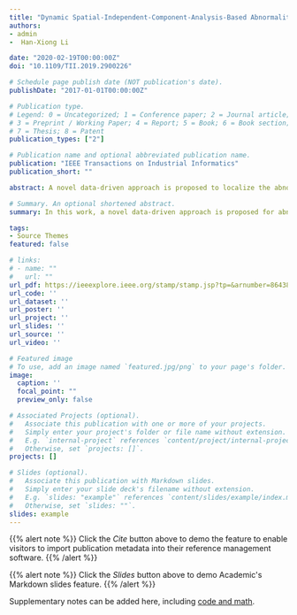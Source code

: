```yaml
---
title: "Dynamic Spatial-Independent-Component-Analysis-Based Abnormality Localization for Distributed Parameter Systems"
authors:
- admin
-  Han-Xiong Li 

date: "2020-02-19T00:00:00Z"
doi: "10.1109/TII.2019.2900226"

# Schedule page publish date (NOT publication's date).
publishDate: "2017-01-01T00:00:00Z"

# Publication type.
# Legend: 0 = Uncategorized; 1 = Conference paper; 2 = Journal article;
# 3 = Preprint / Working Paper; 4 = Report; 5 = Book; 6 = Book section;
# 7 = Thesis; 8 = Patent
publication_types: ["2"]

# Publication name and optional abbreviated publication name.
publication: "IEEE Transactions on Industrial Informatics"
publication_short: ""

abstract: A novel data-driven approach is proposed to localize the abnormality for distributed parameter systems (DPSs) in this paper. The cross-correlation order of DPSs in the space domain is first obtained by the cumulants-based identification method. Then, a spatial augmented matrix of the spatial-temporal distribution data is formed and a dynamic spatial independent component analysis method is proposed for independent decomposition. The dominant spatial independent components will be extracted and the spatial residuals can be produced for spatial reference statistics. Through the kernel density estimation method, the confidence bounds of these statistics in normal condition (abnormality free) can be established as the spatial references. These unique two references will guarantee the reliable spatial localization of abnormality. Different from model-based methods that rely on an explicit system model of the process, the proposed approach is model free and only uses recorded process data. Experiments on two typical DPSs demonstrate the effectiveness of the proposed approach.

# Summary. An optional shortened abstract.
summary: In this work, a novel data-driven approach is proposed for abnormality localization of DPSs motivated by the spatial independent component analysis (SICA) used in functional Magnetic Resonance Imaging (fMRI). 

tags:
- Source Themes
featured: false

# links:
# - name: ""
#   url: ""
url_pdf: https://ieeexplore.ieee.org/stamp/stamp.jsp?tp=&arnumber=8643841
url_code: ''
url_dataset: ''
url_poster: ''
url_project: ''
url_slides: ''
url_source: ''
url_video: ''

# Featured image
# To use, add an image named `featured.jpg/png` to your page's folder. 
image:
  caption: ''
  focal_point: ""
  preview_only: false

# Associated Projects (optional).
#   Associate this publication with one or more of your projects.
#   Simply enter your project's folder or file name without extension.
#   E.g. `internal-project` references `content/project/internal-project/index.md`.
#   Otherwise, set `projects: []`.
projects: []

# Slides (optional).
#   Associate this publication with Markdown slides.
#   Simply enter your slide deck's filename without extension.
#   E.g. `slides: "example"` references `content/slides/example/index.md`.
#   Otherwise, set `slides: ""`.
slides: example
---
```


 {{% alert note %}}
 Click the *Cite* button above to demo the feature to enable visitors to import publication metadata into their reference management  software.
 {{% /alert %}}

 {{% alert note %}}
 Click the *Slides* button above to demo Academic's Markdown slides feature.
 {{% /alert %}}

 Supplementary notes can be added here, including [code and math](https://sourcethemes.com/academic/docs/writing-markdown-latex/).

